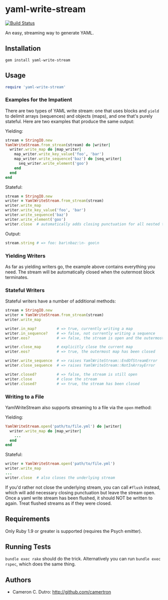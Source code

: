 yaml-write-stream
=================

[![Build Status](https://travis-ci.org/camertron/yaml-write-stream.svg?branch=master)](http://travis-ci.org/camertron/yaml-write-stream)

An easy, streaming way to generate YAML.

## Installation

`gem install yaml-write-stream`

## Usage

```ruby
require 'yaml-write-stream'
```

### Examples for the Impatient

There are two types of YAML write stream: one that uses blocks and `yield` to delimit arrays (sequences) and objects (maps), and one that's purely stateful. Here are two examples that produce the same output:

Yielding:

```ruby
stream = StringIO.new
YamlWriteStream.from_stream(stream) do |writer|
  writer.write_map do |map_writer|
    map_writer.write_key_value('foo', 'bar')
    map_writer.write_sequence('baz') do |seq_writer|
      seq_writer.write_element('goo')
    end
  end
end
```

Stateful:

```ruby
stream = StringIO.new
writer = YamlWriteStream.from_stream(stream)
writer.write_map
writer.write_key_value('foo', 'bar')
writer.write_sequence('baz')
writer.write_element('goo')
writer.close  # automatically adds closing punctuation for all nested types
```

Output:

```ruby
stream.string # => foo: bar\nbaz:\n- goo\n
```

### Yielding Writers

As far as yielding writers go, the example above contains everything you need. The stream will be automatically closed when the outermost block terminates.

### Stateful Writers

Stateful writers have a number of additional methods:

```ruby
stream = StringIO.new
writer = YamlWriteStream.from_stream(stream)
writer.write_map

writer.in_map?         # => true, currently writing a map
writer.in_sequence?    # => false, not currently writing a sequence
writer.eos?            # => false, the stream is open and the outermost map hasn't been closed yet

writer.close_map       # explicitly close the current map
writer.eos?            # => true, the outermost map has been closed

writer.write_sequence  # => raises YamlWriteStream::EndOfStreamError
writer.close_sequence  # => raises YamlWriteStream::NotInArrayError

writer.closed?         # => false, the stream is still open
writer.close           # close the stream
writer.closed?         # => true, the stream has been closed
```

### Writing to a File

YamlWriteStream also supports streaming to a file via the `open` method:

Yielding:

```ruby
YamlWriteStream.open('path/to/file.yml') do |writer|
  writer.write_map do |map_writer|
    ...
  end
end
```

Stateful:

```ruby
writer = YamlWriteStream.open('path/to/file.yml')
writer.write_map
...
writer.close  # also closes the underlying stream
```

If you'd rather not close the underlying stream, you can call `#flush` instead, which will add necessary closing punctuation but leave the stream open. Once a yaml write stream has been flushed, it should NOT be written to again. Treat flushed streams as if they were closed.

## Requirements

Only Ruby 1.9 or greater is supported (requires the Psych emitter).

## Running Tests

`bundle exec rake` should do the trick. Alternatively you can run `bundle exec rspec`, which does the same thing.

## Authors

* Cameron C. Dutro: http://github.com/camertron

